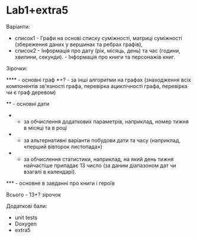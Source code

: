 # Lab1+extra5

Варіанти:
- список1 - Графи на основі списку суміжності, матриці суміжності (збереження даних у вершинах та ребрах графів),
- список2 - Інформація про дату (рік, місяць, день) та час (години, хвилини, секунди).
          - Інформація про книги та персонажів книг.
         
         
Зірочки:

**** - основні граф
*+? - за інші алгоритми на графах (знаходження всіх компонентів зв'язності графа, перевірка ациклічності графа, перевірка чи є граф деревом)

** - основні дати
* - за обчислення додаткових параметрів, наприклад, номер тижня в місяці та в році
* - за альтернативні варіанти побудови дати та часу (наприклад, «перший вівторок листопада»)
* - за обчислення статистики, наприклад, на який день тижня найчастіше припадає 13 число (за даним діапазоном дат чи взагалі в календарі).

*** - основне в завданні про книги і героїв




Всього - 13+? зірочок



Додаткові бали:
- unit tests
- Doxygen
- extra5


